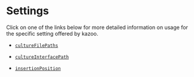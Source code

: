# Settings

Click on one of the links below for more detailed information on usage for the specific setting offered by kazoo.

-   [`cultureFilePaths`](settings/culture-file-paths)

-   [`cultureInterfacePath`](settings/culture-interface-path)

-   [`insertionPosition`](settings/insertion-position)
